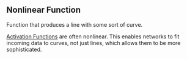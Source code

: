 ## Nonlinear Function

Function that produces a line with some sort of curve.

[Activation Functions](#activation-function) are often nonlinear. This enables networks to fit incoming data to curves, not just lines, which allows them to be more sophisticated.